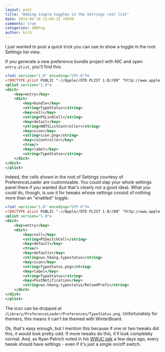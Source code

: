 ```yaml
---
layout: post
title: "Adding simple toggles in the Settings root list"
date: 2014-04-18 11:04:22 +0930
comments: true
categories: SBBlog
author: kirb
---
```


I just wanted to post a quick trick you can use to show a toggle in the root Settings list view.

If you generate a new preference bundle project with NIC and open `entry.plist`, you'll find this:

<!--more-->

```xml
<?xml version="1.0" encoding="UTF-8"?>
<!DOCTYPE plist PUBLIC "-//Apple//DTD PLIST 1.0//EN" "http://www.apple.com/DTDs/PropertyList-1.0.dtd">
<plist version="1.0">
<dict>
	<key>entry</key>
	<dict>
		<key>bundle</key>
		<string>TypeStatus</string>
		<key>cell</key>
		<string>PSLinkCell</string>
		<key>detail</key>
		<string>HBTSListController</string>
		<key>icon</key>
		<string>icon.png</string>
		<key>isController</key>
		<true/>
		<key>label</key>
		<string>TypeStatus</string>
	</dict>
</dict>
</plist>
```

Indeed, the cells shown in the root of Settings courtesy of PreferenceLoader are customizable. You could slap your whole settings panel there if you wanted (but that's clearly not a good idea). What you _could_ do, though, is use it for tweaks whose settings consist of nothing more than an "enabled" toggle.

```xml
<?xml version="1.0" encoding="UTF-8"?>
<!DOCTYPE plist PUBLIC "-//Apple//DTD PLIST 1.0//EN" "http://www.apple.com/DTDs/PropertyList-1.0.dtd">
<plist version="1.0">
<dict>
	<key>entry</key>
	<dict>
		<key>cell</key>
		<string>PSSwitchCell</string>
		<key>default</key>
		<true/>
		<key>defaults</key>
		<string>ws.hbang.typestatus</string>
		<key>icon</key>
		<string>TypeStatus.png</string>
		<key>label</key>
		<string>TypeStatus</string>
		<key>PostNotification</key>
		<string>ws.hbang.typestatus/ReloadPrefs</string>
	</dict>
</dict>
</plist>
```

The icon can be dropped at `/Library/PreferenceLoader/Preferences/TypeStatus.png`. Unfortunately for themers, this means it can't be themed with WinterBoard.

Ok, that's easy enough, but I mention this because if one or two tweaks did this, it would look pretty odd. If more tweaks do this, it'll look completely normal. And, as Ryan Petrich noted in his [WWJC talk](http://rpetri.ch/wwjc2014/rpetrich_wwjc2014.pdf) a few days ago, every tweak should have settings - even if it's just a single on/off switch.
